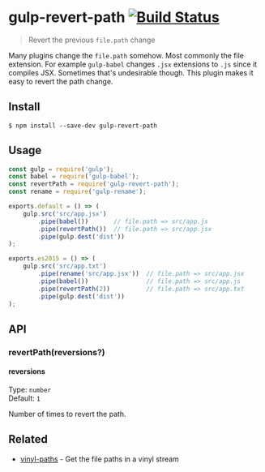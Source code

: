 # gulp-revert-path [![Build Status](https://travis-ci.org/sindresorhus/gulp-revert-path.svg?branch=master)](https://travis-ci.org/sindresorhus/gulp-revert-path)

> Revert the previous `file.path` change

Many plugins change the `file.path` somehow. Most commonly the file extension. For example `gulp-babel` changes `.jsx` extensions to `.js` since it compiles JSX. Sometimes that's undesirable though. This plugin makes it easy to revert the path change.


## Install

```
$ npm install --save-dev gulp-revert-path
```


## Usage

```js
const gulp = require('gulp');
const babel = require('gulp-babel');
const revertPath = require('gulp-revert-path');
const rename = require('gulp-rename');

exports.default = () => (
	gulp.src('src/app.jsx')
		.pipe(babel())       // file.path => src/app.js
		.pipe(revertPath())  // file.path => src/app.jsx
		.pipe(gulp.dest('dist'))
);

exports.es2015 = () => (
	gulp.src('src/app.txt')
		.pipe(rename('src/app.jsx'))  // file.path => src/app.jsx
		.pipe(babel())                // file.path => src/app.js
		.pipe(revertPath(2))          // file.path => src/app.txt
		.pipe(gulp.dest('dist'))
);
```


## API

### revertPath(reversions?)

#### reversions

Type: `number`<br>
Default: `1`

Number of times to revert the path.


## Related

- [vinyl-paths](https://github.com/sindresorhus/vinyl-paths) - Get the file paths in a vinyl stream
